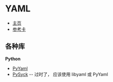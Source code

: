 YAML
====

- [主页](http://yaml.org/)
- [参考卡](http://yaml.org/refcard.html)

各种库
------

**Python**

- [PyYaml](http://pyyaml.org/)
- [PySyck](http://pyyaml.org/wiki/PySyck) -- 过时了， 应该使用 libyaml 或 PyYaml

